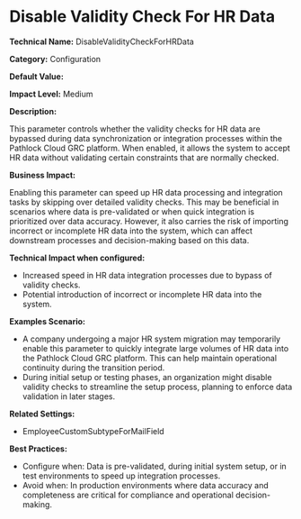 # Disable Validity Check For HR Data

**Technical Name:** DisableValidityCheckForHRData

**Category:** Configuration

**Default Value:**

**Impact Level:** Medium

**Description:**

This parameter controls whether the validity checks for HR data are bypassed during data synchronization or integration processes within the Pathlock Cloud GRC platform. When enabled, it allows the system to accept HR data without validating certain constraints that are normally checked.

**Business Impact:**

Enabling this parameter can speed up HR data processing and integration tasks by skipping over detailed validity checks. This may be beneficial in scenarios where data is pre-validated or when quick integration is prioritized over data accuracy. However, it also carries the risk of importing incorrect or incomplete HR data into the system, which can affect downstream processes and decision-making based on this data.

**Technical Impact when configured:**

- Increased speed in HR data integration processes due to bypass of validity checks.
- Potential introduction of incorrect or incomplete HR data into the system.

**Examples Scenario:**

- A company undergoing a major HR system migration may temporarily enable this parameter to quickly integrate large volumes of HR data into the Pathlock Cloud GRC platform. This can help maintain operational continuity during the transition period.
- During initial setup or testing phases, an organization might disable validity checks to streamline the setup process, planning to enforce data validation in later stages.

**Related Settings:**

- EmployeeCustomSubtypeForMailField

**Best Practices:** 

- Configure when: Data is pre-validated, during initial system setup, or in test environments to speed up integration processes.
- Avoid when: In production environments where data accuracy and completeness are critical for compliance and operational decision-making.